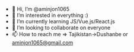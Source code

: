 - 👋 Hi, I’m @aminjon1065
- 👀 I’m interested in everything :)
- 🌱 I’m currently learning JS/Vue.js/React.js
- 💞️ I’m looking to collaborate on everyone
- 📫 How to reach me => Tajikistan->Dushanbe or aminjon1065@gmail.com

<!---
aminjon1065/aminjon1065 is a ✨ special ✨ repository because its `README.md` (this file) appears on your GitHub profile.
You can click the Preview link to take a look at your changes.
--->

